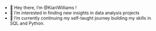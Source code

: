 - 👋 Hey there, I’m @KiariWilliams !
- 👀 I’m interested in finding new insights in data analysis projects
- 🌱 I’m currently continuing my self-taught journey building my skills in SQL and Python. 


<!---
KiariWilliams/KiariWilliams is a ✨ special ✨ repository because its `README.md` (this file) appears on your GitHub profile.
You can click the Preview link to take a look at your changes.
--->
